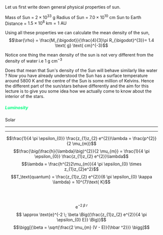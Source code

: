 Let us first write down general physical properties of  sun.

Mass of Sun = $2 \times 10^{33} \text{ g}$
Radius of Sun = $7.0 \times 10^{10} \text{ cm}$
Sun to Earth Distance = $1.5 \times 10^{8} \text{ km} = \text{1 AU}$

Using all these properties we can calculate the mean density of the sun, 
$$\bar{\rho} = \frac{M_{\bigodot}}{\frac{4}{3}\pi R_{\bigodot}^{3}}= 1.4 \text{ g} \text{ cm}^{-3}$$

Notice one thing the mean density of the sun is not very different from the density of water i.e $1 \text{ g} \text{ cm}^{-3}$

Does that mean that Sun's density of the Sun will behave similarly like water ? 
Now you have already understood the Sun has a surface temperature around $5800 \text{ K}$ and the centre of the Sun is some million of Kelvins. Hence the different part of the sun/stars behave differently and the aim for this lecture is to give you some idea how we actually come to know about the interior of the stars. 

##### <span  style = "color:SpringGreen">Luminosity</span>
Solar 



---
---

$$\frac{1}{4 \pi \epsilon_{0}} \frac{z_{1}z_{2} e^{2}}\lambda = \frac{p^{2}}{2 \mu_{m}}$$
$$\frac{\big(\frac{h}{\lambda}\big)^{2}}{2 \mu_{m}} =   \frac{1}{4 \pi \epsilon_{0}} \frac{z_{1}z_{2} e^{2}}\lambda$$
$$\lambda = \frac{h^{2}2\mu_{m}}{4 \pi \epsilon_{0} \times z_{1}z_{2}e^2}$$
$$T_\text{quantum} =  \frac{z_{1}z_{2} e^{2}}{6 \pi \epsilon_{0} \kappa \lambda} = 10^{7}\text{ K}$$

<br>

<br>

$$\text{e}^{-2\; \beta \; r}$$
$$ \approx \text{e}^{-2 \; \beta \Big({\frac{z_{1}z_{2} e^{2}}{4 \pi \epsilon_{0} E}} \Big)}$$
$$\bigg[{\beta = \sqrt{\frac{2 \mu_{m} (V - E)}{\hbar ^2}}} \bigg]$$
